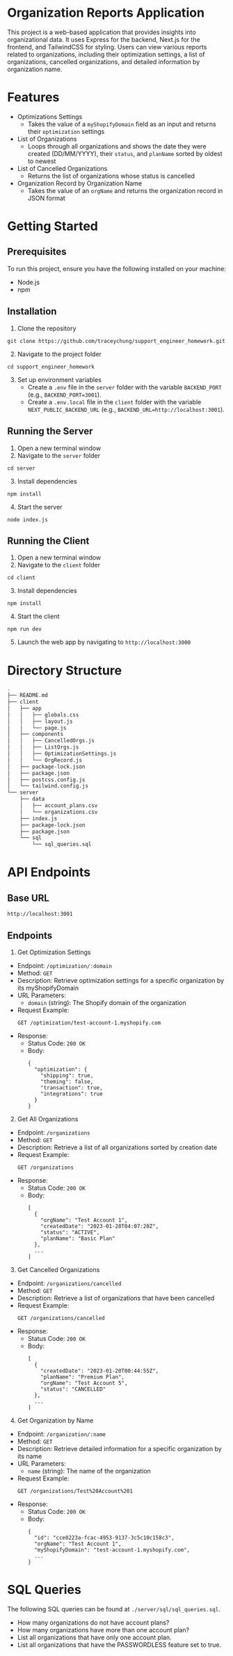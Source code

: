 # Organization Reports Application
This project is a web-based application that provides insights into organizational data. It uses Express for the backend, Next.js for the frontend, and TailwindCSS for styling. Users can view various reports related to organizations, including their optimization settings, a list of organizations, cancelled organizations, and detailed information by organization name.

# Features
- Optimizations Settings
    - Takes the value of a `myShopifyDomain` field as an input and returns their `optimization` settings
- List of Organizations
   -  Loops through all organizations and shows the date they were created (DD/MM/YYYY), their `status`, and `planName` sorted by oldest to newest
- List of Cancelled Organizations
  - Returns the list of organizations whose status is cancelled
- Organization Record by Organization Name
  - Takes the value of an `orgName` and returns the organization record in JSON format

# Getting Started
## Prerequisites
To run this project, ensure you have the following installed on your machine:
- Node.js
- npm

## Installation
1. Clone the repository
  ```
  git clone https://github.com/traceychung/support_engineer_homework.git
  ```
2. Navigate to the project folder
  ```
  cd support_engineer_homework
  ```
3. Set up environment variables
    - Create a `.env` file in the `server` folder with the variable `BACKEND_PORT` (e.g., `BACKEND_PORT=3001`).
    - Create a `.env.local` file in the `client` folder with the variable `NEXT_PUBLIC_BACKEND_URL` (e.g., `BACKEND_URL=http://localhost:3001`).

## Running the Server
1. Open a new terminal window
2. Navigate to the `server` folder
  ```
  cd server
  ```
3. Install dependencies
  ```
  npm install
  ```
4. Start the server
  ```
  node index.js
  ```

## Running the Client
1. Open a new terminal window
2. Navigate to the `client` folder
  ```
  cd client
  ```
3. Install dependencies
  ```
  npm install
  ```
4. Start the client
  ```
  npm run dev
  ```
5. Launch the web app by navigating to `http://localhost:3000`

# Directory Structure
```bash
.
├── README.md
├── client
│   ├── app
│   │   ├── globals.css
│   │   ├── layout.js
│   │   └── page.js
│   ├── components
│   │   ├── CancelledOrgs.js
│   │   ├── ListOrgs.js
│   │   ├── OptimizationSettings.js
│   │   └── OrgRecord.js
│   ├── package-lock.json
│   ├── package.json
│   ├── postcss.config.js
│   └── tailwind.config.js
└── server
    ├── data
    │   ├── account_plans.csv
    │   └── organizations.csv
    ├── index.js
    ├── package-lock.json
    ├── package.json
    └── sql
        └── sql_queries.sql
```

# API Endpoints
## Base URL
`http://localhost:3001`

## Endpoints
1. Get Optimization Settings
- Endpoint: `/optimization/:domain`
- Method: `GET`
- Description: Retrieve optimization settings for a specific organization by its myShopifyDomain
- URL Parameters:
  - `domain` (string): The Shopify domain of the organization
- Request Example:
  ```
  GET /optimization/test-account-1.myshopify.com
  ```
- Response:
  - Status Code: `200 OK`
  - Body:
    ```
    {
      "optimization": {
        "shipping": true,
        "theming": false,
        "transaction": true,
        "integrations": true
      }
    }
    ```

2. Get All Organizations
- Endpoint: `/organizations`
- Method: `GET`
- Description: Retrieve a list of all organizations sorted by creation date
- Request Example:
  ```
  GET /organizations
  ```
- Response:
  - Status Code: `200 OK`
  - Body:
    ```
    [
      {
        "orgName": "Test Account 1",
        "createdDate": "2023-01-20T04:07:20Z",
        "status": "ACTIVE",
        "planName": "Basic Plan"
      },
      ...
    ]
    ```

3. Get Cancelled Organizations
- Endpoint: `/organizations/cancelled`
- Method: `GET`
- Description: Retrieve a list of organizations that have been cancelled
- Request Example:
  ```
  GET /organizations/cancelled
  ```
- Response:
  - Status Code: `200 OK`
  - Body:
    ```
    [
      {
        "createdDate": "2023-01-20T00:44:55Z",
        "planName": "Premium Plan",
        "orgName": "Test Account 5",
        "status": "CANCELLED"
      },
      ...
    ]
    ```

4. Get Organization by Name
- Endpoint: `/organization/:name`
- Method: `GET`
- Description: Retrieve detailed information for a specific organization by its name
- URL Parameters:
  - `name` (string): The name of the organization
- Request Example:
  ```
  GET /organizations/Test%20Account%201
  ```
- Response:
  - Status Code: `200 OK`
  - Body:
    ```
    {
      "id": "cce0223a-fcac-4953-9137-3c5c10c158c3",
      "orgName": "Test Account 1",
      "myShopifyDomain": "test-account-1.myshopify.com",
      ...
    }
    ```

# SQL Queries
The following SQL queries can be found at `./server/sql/sql_queries.sql`.
- How many organizations do not have account plans?
- How many organizations have more than one account plan?
- List all organizations that have only one account plan.
- List all organizations that have the PASSWORDLESS feature set to true.
